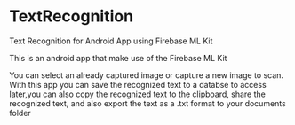 # TextRecognition
Text Recognition for Android App using Firebase ML Kit

This is an android app that make use of the Firebase ML Kit

You can select an already captured image or capture a new image to scan. With this app you can save the recognized text to a databse to access later,you can also copy the recognized text to the clipboard, share the recognized text, and also export the text as a .txt format to your documents folder

<a href="//imgur.com/3ayi69J"/>
